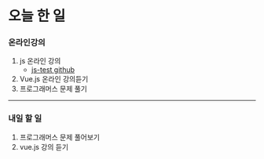 # 오늘 한 일

### 온라인강의

1. js 온라인 강의
   - [js-test github](https://github.com/youahleum/JS-test)
1. Vue.js 온라인 강의듣기
1. 프로그래머스 문제 풀기

---

### 내일 할 일

1. 프로그래머스 문제 풀어보기
1. vue.js 강의 듣기
